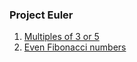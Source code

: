 ### Project Euler

1. [Multiples of 3 or 5](https://projecteuler.net/problem=1)
1. [Even Fibonacci numbers](https://projecteuler.net/problem=2)
